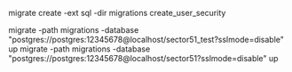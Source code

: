 migrate create -ext sql -dir migrations create_user_security

migrate -path migrations -database "postgres://postgres:12345678@localhost/sector51_test?sslmode=disable" up
migrate -path migrations -database "postgres://postgres:12345678@localhost/sector51?sslmode=disable" up